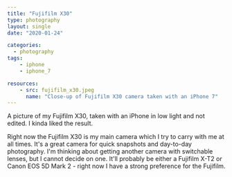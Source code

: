 ```yaml
---
title: "Fujifilm X30"
type: photography
layout: single
date: "2020-01-24"

categories: 
  - photography
tags:
    - iphone
    - iphone_7

resources:
    - src: fujifilm_x30.jpeg
      name: "Close-up of Fujifilm X30 camera taken with an iPhone 7"
---
```


A picture of my Fujifilm X30, taken with an iPhone in low light and not edited. I kinda liked the result.

Right now the Fujifilm X30 is my main camera which I try to carry with me at all times. It's a great camera for quick snapshots and day-to-day photography. I'm thinking about getting another camera with switchable lenses, but I cannot decide on one. It'll probably be either a Fujifilm X-T2 or Canon EOS 5D Mark 2 - right now I have a strong preference for the Fujifilm.